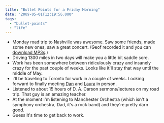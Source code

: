 ```yaml
---
title: "Bullet Points for a Friday Morning"
date: "2009-05-01T12:19:56.000"
tags: 
  - "bullet-points"
  - "life"
---
```


- Monday road trip to Nashville was awesome. Saw some friends, made some new ones, saw a great concert. (Geof recorded it and you can [download MP3s](http://tinyurl.com/ao-20090427-mp3s).)
- Driving 1300 miles in two days will make you a little bit saddle sore.
- Work has been somewhere between ridiculously crazy and insanely crazy for the past couple of weeks. Looks like it'll stay that way until the middle of May.
- I'll be traveling to Toronto for work in a couple of weeks. Looking forward to finally meeting [Dan](http://www.rmfo-blogs.com/daniel/) and [Laura](http://butterflyjar.wordpress.com/) in person.
- Listened to about 15 hours of D. A. Carson sermons/lectures on my road trip. That guy is an amazing teacher.
- At the moment I'm listening to Manchester Orchestra (which isn't a symphony orchestra, Dad, it's a rock band) and they're pretty darn good.
- Guess it's time to get back to work.

